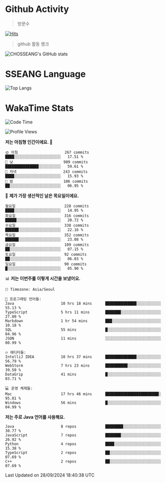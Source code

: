 <!--
**CHOSSEANG/CHOSSEANG** is a ✨ _special_ ✨ repository because its `README.md` (this file) appears on your GitHub profile.

Here are some ideas to get you started:

- 🔭 I’m currently working on ...
- 🌱 I’m currently learning ...
- 👯 I’m looking to collaborate on ...
- 🤔 I’m looking for help with ...
- 💬 Ask me about ...
- 📫 How to reach me: ...
- 😄 Pronouns: ...
- ⚡ Fun fact: ...
-->

# Github Activity
> 방문수

[![Hits](https://hits.seeyoufarm.com/api/count/incr/badge.svg?url=https%3A%2F%2Fgithub.com%2FCHOSSEANG&count_bg=%238AED3E&title_bg=%23495358&icon=electron.svg&icon_color=%23E7E7E7&title=CHOSSEANG&edge_flat=false)](https://hits.seeyoufarm.com)
> github 활동 랭크

![CHOSSEANG's GitHub stats](https://github-readme-stats.vercel.app/api?username=CHOSSEANG&show_icons=true&theme=radical)

# SSEANG Language
![Top Langs](https://github-readme-stats.vercel.app/api/top-langs/?username=CHOSSEANG&layout=compact)

# WakaTime Stats

<!--START_SECTION:waka-->
![Code Time](http://img.shields.io/badge/Code%20Time-63%20hrs%2030%20mins-blue)

![Profile Views](http://img.shields.io/badge/Profile%20Views-0-blue)

**저는 아침형 인간이에요. 🐤** 

```text
🌞 아침                     267 commits         ████░░░░░░░░░░░░░░░░░░░░░   17.51 % 
🌆 낮　                     909 commits         ███████████████░░░░░░░░░░   59.61 % 
🌃 저녁                     243 commits         ████░░░░░░░░░░░░░░░░░░░░░   15.93 % 
🌙 밤　                     106 commits         ██░░░░░░░░░░░░░░░░░░░░░░░   06.95 % 
```
📅 **제가 가장 생산적인 날은 목요일이에요.** 

```text
월요일                      228 commits         ████░░░░░░░░░░░░░░░░░░░░░   14.95 % 
화요일                      316 commits         █████░░░░░░░░░░░░░░░░░░░░   20.72 % 
수요일                      338 commits         ██████░░░░░░░░░░░░░░░░░░░   22.16 % 
목요일                      352 commits         ██████░░░░░░░░░░░░░░░░░░░   23.08 % 
금요일                      109 commits         ██░░░░░░░░░░░░░░░░░░░░░░░   07.15 % 
토요일                      92 commits          ██░░░░░░░░░░░░░░░░░░░░░░░   06.03 % 
일요일                      90 commits          █░░░░░░░░░░░░░░░░░░░░░░░░   05.90 % 
```


📊 **저는 이번주를 이렇게 시간을 보냈어요.** 

```text
🕑︎ Timezone: Asia/Seoul

💬 프로그래밍 언어들: 
Java                     10 hrs 18 mins      ██████████████░░░░░░░░░░░   55.13 % 
TypeScript               5 hrs 11 mins       ███████░░░░░░░░░░░░░░░░░░   27.80 % 
Markdown                 1 hr 54 mins        ███░░░░░░░░░░░░░░░░░░░░░░   10.18 % 
SQL                      55 mins             █░░░░░░░░░░░░░░░░░░░░░░░░   04.96 % 
JSON                     11 mins             ░░░░░░░░░░░░░░░░░░░░░░░░░   00.99 % 

🔥 에디터들: 
IntelliJ IDEA            10 hrs 37 mins      ██████████████░░░░░░░░░░░   56.79 % 
WebStorm                 7 hrs 23 mins       ██████████░░░░░░░░░░░░░░░   39.50 % 
DataGrip                 41 mins             █░░░░░░░░░░░░░░░░░░░░░░░░   03.71 % 

💻 운영 체제들: 
Mac                      17 hrs 46 mins      ████████████████████████░   95.01 % 
Windows                  56 mins             █░░░░░░░░░░░░░░░░░░░░░░░░   04.99 % 
```

**저는 주로 Java 언어를 사용해요.** 

```text
Java                     8 repos             ████████░░░░░░░░░░░░░░░░░   30.77 % 
JavaScript               7 repos             ███████░░░░░░░░░░░░░░░░░░   26.92 % 
Python                   4 repos             ████░░░░░░░░░░░░░░░░░░░░░   15.38 % 
TypeScript               2 repos             ██░░░░░░░░░░░░░░░░░░░░░░░   07.69 % 
C++                      2 repos             ██░░░░░░░░░░░░░░░░░░░░░░░   07.69 % 
```




 Last Updated on 28/09/2024 18:40:38 UTC
<!--END_SECTION:waka-->
